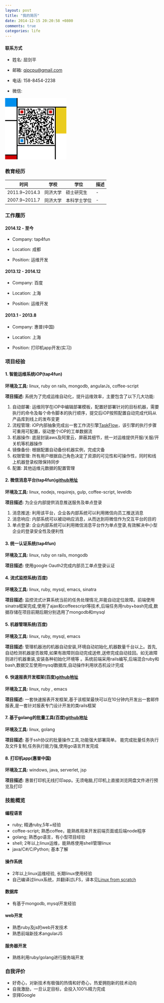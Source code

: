 ```yaml
---
layout: post
title: "我的简历"
date: 2014-12-15 20:20:58 +0800
comments: true
categories: life
---
```


#### 联系方式

* 姓名: 屈剑平

* 邮箱: qjpcpu@gmail.com

* 电话: 158-8454-2238

* 微信: 

![qrcode](https://raw.githubusercontent.com/qjpcpu/qjpcpu.github.com/master/images/wechat.jpg)

<!-- more -->

### 教育经历

|时间|学校|学位|描述|
|---|---|---|---|
|2011.9~2014.3|同济大学|硕士研究生|-
|2007.9~2011.7|同济大学|本科学士学位|-

### 工作履历

#### 2014.12 - 至今

* Company: tap4fun

* Location: 成都

* Position: 运维开发

#### 2013.12 - 2014.12

* Company: 百度

* Location: 上海

* Position: 运维开发

#### 2013.1 - 2013.8

* Company: 惠普(中国)

* Location: 上海

* Position: 打印机app开发(实习)

### 项目经验

#### 1. 智能运维系统iOP(tap4fun)

**环境及工具:** linux, ruby on rails, mongodb, angularJs, coffee-script

**项目描述:**  系统为了完成运维自动化，提升运维效率，主要包含了以下几大功能:

1. 自动部署: 运维同学在iOP中编辑部署模板，配置好部署针对的目标机器，需要执行的命令及每个命令脚本的执行顺序，提交后iOP按照配置自动完成代码从产品库到线上的发布变更
2. 流程管理: iOP内部抽象完成出一套工作流引擎[TaskFlow](https://github.com/qjpcpu/taskflow-mongoid)，该引擎的执行步骤可重用可配置，驱动整个iOP的工单数据流
3. 机器操作: 底层封装aws及阿里云，屏蔽其细节，统一对运维提供开服/关服/开关机等机器操作
4. 镜像备份: 根据配置自动备份机器实例，完成灾备
5. 权限管理: 所有用户根据自己角色决定了资源的可见性和可操作性，同时和线上机器登录权限保持同步
6. 配置: 其他运维元数据的配置管理

#### 2. 微信消息平台(tap4fun)[github地址](https://github.com/qjpcpu/WeChatNotifier)

**环境及工具:** linux, nodejs, requirejs, gulp, coffee-script, leveldb

**项目描述:** 为企业内部提供消息推送服务及单点登录

1. 消息推送: 利用该平台，企业各内部系统可以利用微信向员工推送消息
2. 消息响应: 内部系统可以被动响应消息，从而达到将微信作为交互平台的目的
3. 单点登录: 企业内部系统可以利用微信消息平台作为单点登录,有效解决中小型企业的登录安全性及便利性

#### 3. 统一认证系统(tap4fun)

**环境及工具:** linux, ruby on rails, mongodb

**项目描述:** 使用google Oauth2完成内部员工单点登录认证

#### 4. 流式监控系统(百度)

**环境及工具:** linux, ruby, mysql, emacs, sinatra

**项目描述:** 监控流式计算系统当前的任务处理情况,并能自动定位故障。前端使用sinatra框架完成,使用了ajax和coffeescript等技术,后端任务用ruby+bash完成,数据存储在项目前期后期分别选用了mongodb和mysql

#### 5. 机器管理系统(百度)

**环境及工具:** linux, ruby, mysql, emacs

**项目描述:** 管理机器池的机器自动安装,环境自动初始化,机器数量千台以上。首先,自动检测机器是否故障,如果有故障则自动完成送修,送修完成自动挂回。如无故障则进行机器重装,安装各种初始化环境等 。系统前端采用rails编写,后端混合ruby和bash,数据交互使用mysql数据库,自动操作利用状态机设计完成

#### 6. 快速报表开发框架(百度)[github地址](https://github.com/qjpcpu/jreport)

**环境及工具:** linux, ruby , emacs

**项目描述:**  一套快速报表开发框架,基于该框架最快可以在10分钟内开发出一套邮件报表,是一套针对报表专门设计开发的类rails框架

#### 7. 基于golang的批量工具(百度)[github地址](https://github.com/qjpcpu/sexy-ssh)

**环境及工具:** linux, golang

**项目描述:** 基于ssh协议的批量操作工具,功能强大部署简单。 能完成批量任务执行及文件复制,任务执行能力强,使用go语言开发完成

#### 8. 打印机app(惠普中国)

**环境及工具:** windows, java, serverlet, jsp

**项目描述:** 惠普打印机无线打印app。无须电脑,打印机上直接浏览网盘文件进行预览及打印

### 技能概览

#### 编程语言

* ruby; 精通ruby,5年+经验
* coffee-script; 熟悉coffee，能熟练用来开发前端页面或后端node程序
* golang; 熟悉go语言，有小型项目经验
* shell; 2年以上linux运维，能熟练使用shell管理linux
* java/C#/C/Python; 基本了解

#### 操作系统

* 2年以上linux运维经验, 长期linux使用经验
* 自己编译过linux系统，并翻译过LFS，译本见[Linux from scratch](https://github.com/qjpcpu/LFS)

#### 数据库

* 有基于mongodb, mysql开发经验

#### web开发

* 熟悉ruby及js的web开发技术
* 熟悉前端新技术angularJS

#### 服务器开发

* 熟练利用ruby/golang进行服务端开发

### 自我评价

* 好奇心，对新技术有极强的热情和好奇心，热爱拥抱新的技术动向
* 自我激励，一旦认定目标，会投入100%精力完成
* 崇拜Google

